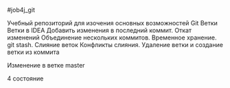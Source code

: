 #job4j_git

Учебный репозиторий для изочения основных возможностей Git
Ветки
Ветки в IDEA
Добавить изменения в последний коммит.
Откат изменений
Объединение нескольких коммитов.
Временное хранение. git stash.
Слияние веток
Конфликты слияния.
Удаление ветки и создание ветки из коммита

Изменение в ветке master

4 состояние